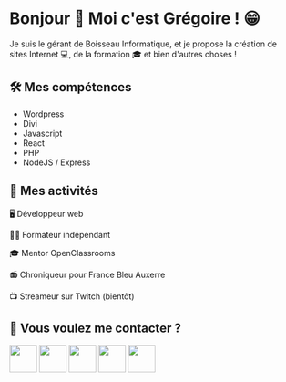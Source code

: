 <h1>Bonjour 👋 Moi c'est Grégoire ! 😁</h1>

<p>
    Je suis le gérant de Boisseau Informatique, et je propose la création de sites Internet 💻, de la formation 🎓 et bien d'autres choses !
</p>

<h2>🛠️ Mes compétences</h2>
<ul>
    <li>Wordpress</li>
    <li>Divi</li>
    <li>Javascript</li>
    <li>React</li>
    <li>PHP</li>
    <li>NodeJS / Express</li>
</ul>

<h2>🏃 Mes activités</h2>
<p>🖥️ Développeur web</p>
<p>🧑‍🏫 Formateur indépendant</p>
<p>🎓 Mentor OpenClassrooms</p>
<p>📻 Chroniqueur pour France Bleu Auxerre</p>
<p>📺 Streameur sur Twitch (bientôt)</p>

<h2>📣 Vous voulez me contacter ?</h2>

<a href="https://www.facebook.com/boisseauinformatique/"><img width="48" height="48" src="https://static-00.iconduck.com/assets.00/facebook-icon-512x512-seb542ju.png"></a>
<a href="https://www.instagram.com/boisseauinformatique/"><img width="48" height="48" src="https://static-00.iconduck.com/assets.00/instagram-icon-512x512-85ckvxzj.png"></a>
<a href="https://www.linkedin.com/in/boisseaugregoire/"><img width="48" height="48" src="https://static-00.iconduck.com/assets.00/linkedin-original-icon-512x512-myo6evy9.png"></a>
<a href="https://boisseau-informatique.fr/"><img width="48" height="48" src="https://static-00.iconduck.com/assets.00/web-www-icon-453x512-ys9wcism.png"></a>
<a href="https://boisseau-informatique.fr/contact"><img width="48" height="48" src="https://static-00.iconduck.com/assets.00/mail-open-heart-icon-512x512-pb6ufhnd.png"></a>

<!--
**BoisseauInformatique/BoisseauInformatique** is a ✨ _special_ ✨ repository because its `README.md` (this file) appears on your GitHub profile.

Here are some ideas to get you started:

- 🔭 I’m currently working on ...
- 🌱 I’m currently learning ...
- 👯 I’m looking to collaborate on ...
- 🤔 I’m looking for help with ...
- 💬 Ask me about ...
- 📫 How to reach me: ...
- 😄 Pronouns: ...
- ⚡ Fun fact: ...
-->
